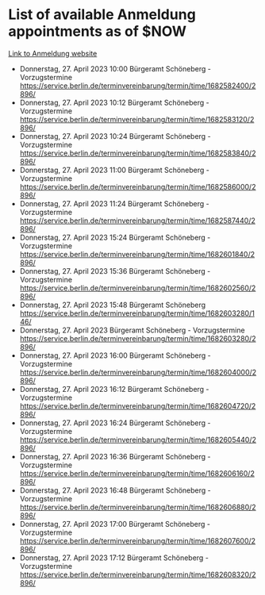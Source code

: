 # List of available Anmeldung appointments as of $NOW
[Link to Anmeldung website](https://service.berlin.de/terminvereinbarung/termin/tag.php?termin=1&anliegen[]=120686&dienstleisterlist=122210,122217,327316,122219,327312,122227,327314,122231,327346,122243,327348,122254,122252,329742,122260,329745,122262,329748,122271,327278,122273,327274,122277,327276,330436,122280,327294,122282,327290,122284,327292,122291,327270,122285,327266,122286,327264,122296,327268,150230,329760,122297,327286,122294,327284,122312,329763,122314,329775,122304,327330,122311,327334,122309,327332,317869,122281,327352,122279,329772,122283,122276,327324,122274,327326,122267,329766,122246,327318,122251,327320,122257,327322,122208,327298,122226,327300&herkunft=http%3A%2F%2Fservice.berlin.de%2Fdienstleistung%2F120686%2F)
- Donnerstag, 27. April 2023 10:00 Bürgeramt Schöneberg - Vorzugstermine https://service.berlin.de/terminvereinbarung/termin/time/1682582400/2896/
- Donnerstag, 27. April 2023 10:12 Bürgeramt Schöneberg - Vorzugstermine https://service.berlin.de/terminvereinbarung/termin/time/1682583120/2896/
- Donnerstag, 27. April 2023 10:24 Bürgeramt Schöneberg - Vorzugstermine https://service.berlin.de/terminvereinbarung/termin/time/1682583840/2896/
- Donnerstag, 27. April 2023 11:00 Bürgeramt Schöneberg - Vorzugstermine https://service.berlin.de/terminvereinbarung/termin/time/1682586000/2896/
- Donnerstag, 27. April 2023 11:24 Bürgeramt Schöneberg - Vorzugstermine https://service.berlin.de/terminvereinbarung/termin/time/1682587440/2896/
- Donnerstag, 27. April 2023 15:24 Bürgeramt Schöneberg - Vorzugstermine https://service.berlin.de/terminvereinbarung/termin/time/1682601840/2896/
- Donnerstag, 27. April 2023 15:36 Bürgeramt Schöneberg - Vorzugstermine https://service.berlin.de/terminvereinbarung/termin/time/1682602560/2896/
- Donnerstag, 27. April 2023 15:48 Bürgeramt Schöneberg https://service.berlin.de/terminvereinbarung/termin/time/1682603280/146/
- Donnerstag, 27. April 2023  Bürgeramt Schöneberg - Vorzugstermine https://service.berlin.de/terminvereinbarung/termin/time/1682603280/2896/
- Donnerstag, 27. April 2023 16:00 Bürgeramt Schöneberg - Vorzugstermine https://service.berlin.de/terminvereinbarung/termin/time/1682604000/2896/
- Donnerstag, 27. April 2023 16:12 Bürgeramt Schöneberg - Vorzugstermine https://service.berlin.de/terminvereinbarung/termin/time/1682604720/2896/
- Donnerstag, 27. April 2023 16:24 Bürgeramt Schöneberg - Vorzugstermine https://service.berlin.de/terminvereinbarung/termin/time/1682605440/2896/
- Donnerstag, 27. April 2023 16:36 Bürgeramt Schöneberg - Vorzugstermine https://service.berlin.de/terminvereinbarung/termin/time/1682606160/2896/
- Donnerstag, 27. April 2023 16:48 Bürgeramt Schöneberg - Vorzugstermine https://service.berlin.de/terminvereinbarung/termin/time/1682606880/2896/
- Donnerstag, 27. April 2023 17:00 Bürgeramt Schöneberg - Vorzugstermine https://service.berlin.de/terminvereinbarung/termin/time/1682607600/2896/
- Donnerstag, 27. April 2023 17:12 Bürgeramt Schöneberg - Vorzugstermine https://service.berlin.de/terminvereinbarung/termin/time/1682608320/2896/
